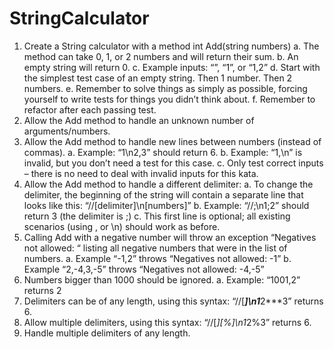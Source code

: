# StringCalculator

1. Create a String calculator with a method int Add(string numbers)
a. The method can take 0, 1, or 2 numbers and will return their sum.
b. An empty string will return 0.
c. Example inputs: “”, “1”, or “1,2”
d. Start with the simplest test case of an empty string. Then 1 number. Then 2 numbers.
e. Remember to solve things as simply as possible, forcing yourself to write tests for things you
didn’t think about.
f. Remember to refactor after each passing test.
2. Allow the Add method to handle an unknown number of arguments/numbers.
3. Allow the Add method to handle new lines between numbers (instead of commas).
a. Example: “1\n2,3” should return 6.
b. Example: “1,\n” is invalid, but you don’t need a test for this case.
c. Only test correct inputs – there is no need to deal with invalid inputs for this kata.
4. Allow the Add method to handle a different delimiter:
a. To change the delimiter, the beginning of the string will contain a separate line that looks like
this: “//[delimiter]\n[numbers]”
b. Example: “//;\n1;2” should return 3 (the delimiter is ;)
c. This first line is optional; all existing scenarios (using , or \n) should work as before.
5. Calling Add with a negative number will throw an exception “Negatives not allowed: “ listing all
negative numbers that were in the list of numbers.
a. Example “-1,2” throws “Negatives not allowed: -1”
b. Example “2,-4,3,-5” throws “Negatives not allowed: -4,-5”
6. Numbers bigger than 1000 should be ignored.
a. Example: “1001,2” returns 2
7. Delimiters can be of any length, using this syntax: “//[***]\n1***2***3” returns 6.
8. Allow multiple delimiters, using this syntax: “//[*][%]\n1*2%3” returns 6.
9. Handle multiple delimiters of any length.

